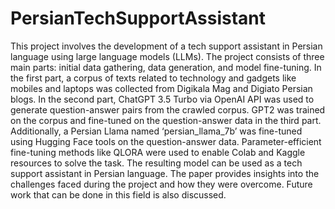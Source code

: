 # PersianTechSupportAssistant
This project involves the development of a tech support assistant in Persian language using large language models (LLMs). The project consists of three main parts: initial data gathering, data generation, and model fine-tuning. In the first part, a corpus of texts related to technology and gadgets like mobiles and laptops was collected from Digikala Mag and Digiato Persian blogs. In the second part, ChatGPT 3.5 Turbo via OpenAI API was used to generate question-answer pairs from the crawled corpus. GPT2 was trained on the corpus and fine-tuned on the question-answer data in the third part. Additionally, a Persian Llama named ‘persian\_llama\_7b’ was fine-tuned using Hugging Face tools on the question-answer data. Parameter-efficient fine-tuning methods like QLORA were used to enable Colab and Kaggle resources to solve the task. The resulting model can be used as a tech support assistant in Persian language. The paper provides insights into the challenges faced during the project and how they were overcome. Future work that can be done in this field is also discussed.
